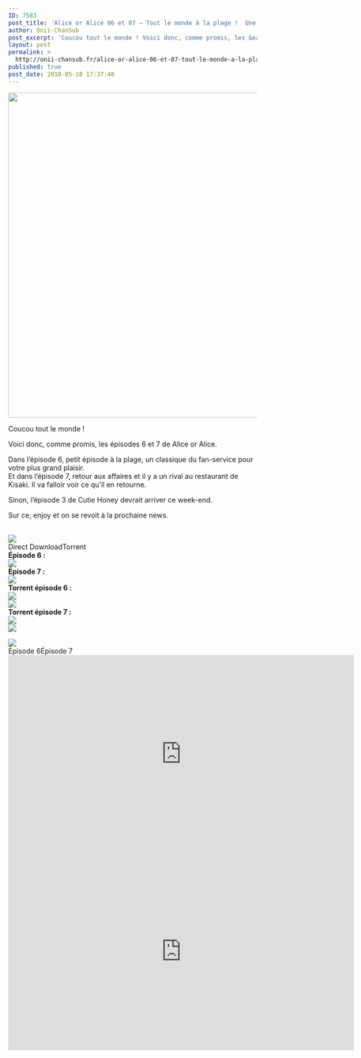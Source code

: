 ```yaml
---
ID: 7583
post_title: 'Alice or Alice 06 et 07 – Tout le monde à la plage !  Une rivale apparaît ?! Voici Yamiry !'
author: Onii-ChanSub
post_excerpt: 'Coucou tout le monde ! Voici donc, comme promis, les &eacute;pisodes 6 et 7 de Alice or Alice. Dans l&rsquo;&eacute;pisode 6, petit &eacute;pisode &agrave; la plage, un classique du fan-service pour votre plus grand plaisir. Et dans l&rsquo;&eacute;pisode 7, retour aux affaires et il y a un rival au restaurant de Kisaki. Il va falloir<p><a href="http://onii-chansub.fr/alice-or-alice-06-et-07-tout-le-monde-a-la-plage-une-rivale-apparait-voici-yamiry/">LIRE LA SUITE&hellip;</a></p>'
layout: post
permalink: >
  http://onii-chansub.fr/alice-or-alice-06-et-07-tout-le-monde-a-la-plage-une-rivale-apparait-voici-yamiry/
published: true
post_date: 2018-05-18 17:37:48
---
```

<div class="feedwordpress-gaffer-full-text"><p></p>
<img data-attachment-id="2473" data-permalink="http://onii-chansub.fr/alice-or-alice-06-et-07-tout-le-monde-a-la-plage-une-rivale-apparait-voici-yamiry/alice-or-alice-06-et-07/#main" data-orig-file="https://i0.wp.com/onii-chansub.fr/wp-content/uploads/2018/05/Alice-or-Alice-06-et-07.jpg?fit=1920%2C1080" data-orig-size="1920,1080" data-comments-opened="1" data-image-meta='{"aperture":"0","credit":"","camera":"","caption":"","created_timestamp":"0","copyright":"","focal_length":"0","iso":"0","shutter_speed":"0","title":"","orientation":"1"}' data-image-title="Alice or Alice 06 et 07" data-image-description="" data-medium-file="https://i0.wp.com/onii-chansub.fr/wp-content/uploads/2018/05/Alice-or-Alice-06-et-07.jpg?fit=1920%2C1080" data-large-file="https://i0.wp.com/onii-chansub.fr/wp-content/uploads/2018/05/Alice-or-Alice-06-et-07.jpg?fit=1920%2C1080" src="https://united-subs.dearclouds.com/wp-content/uploads/2018/05/224df1f039aabc0f86c0f5b74f08123d.jpg" alt="" width="1170" height="658" class="aligncenter size-full wp-image-2473" srcset="https://i0.wp.com/onii-chansub.fr/wp-content/uploads/2018/05/Alice-or-Alice-06-et-07.jpg?w=1920 1920w, https://i0.wp.com/onii-chansub.fr/wp-content/uploads/2018/05/Alice-or-Alice-06-et-07.jpg?resize=768%2C432 768w" sizes="(max-width: 1170px) 100vw, 1170px" data-recalc-dims="1"><p>Coucou tout le monde !</p>
<p>Voici donc, comme promis, les épisodes 6 et 7 de Alice or Alice.</p>
<p>Dans l’épisode 6, petit épisode à la plage, un classique du fan-service pour votre plus grand plaisir.<br>
Et dans l’épisode 7, retour aux affaires et il y a un rival au restaurant de Kisaki. Il va falloir voir ce qu’il en retourne.</p>
<p>Sinon, l’épisode 3 de Cutie Honey devrait arriver ce week-end.</p>
<p>Sur ce, enjoy et on se revoit à la prochaine news.<br></p>
<br><img src="http://onii-chansub.fr/wp-content/uploads/2015/09/Lien-des-%C3%A9pisodes-onii-chansub.png"><br><div class="su-tabs su-tabs-style-default su-tabs-vertical" data-active="1">
<div class="su-tabs-nav">
<span class="" data-url="" data-target="blank">Direct Download</span><span class="" data-url="" data-target="blank">Torrent </span>
</div>
<div class="su-tabs-panes">
<div class="su-tabs-pane su-clearfix">
<div class="su-row">
<div class="su-column su-column-size-1-2"><div class="su-column-inner su-clearfix"><strong>Épisode 6 :</strong></div></div>
<div class="su-column su-column-size-1-2"><div class="su-column-inner su-clearfix"><a href="http://www.jheberg.net/captcha/onii-chansub-alice-or-alice-06-vostfr-fhd-1080p/"><img src="http://onii-chansub.fr/wp-content/uploads/2015/09/Jheberg.png"></a></div></div>
</div>
<div class="su-row">
<div class="su-column su-column-size-1-2"><div class="su-column-inner su-clearfix"><strong>Épisode 7 :</strong></div></div>
<div class="su-column su-column-size-1-2"><div class="su-column-inner su-clearfix"><a href="http://www.jheberg.net/captcha/onii-chansub-alice-or-alice-07-vostfr-fhd-1080p/"><img src="http://onii-chansub.fr/wp-content/uploads/2015/09/Jheberg.png"></a></div></div>
</div>
</div>
<div class="su-tabs-pane su-clearfix">
<div class="su-row">
<div class="su-column su-column-size-1-3"><div class="su-column-inner su-clearfix"><strong>Torrent épisode 6 :</strong></div></div>
<div class="su-column su-column-size-1-3"><div class="su-column-inner su-clearfix"><a href="https://nyaa.si/view/1038387"><img src="http://onii-chansub.fr/wp-content/uploads/2015/09/Nyaa.png"></a></div></div>
<div class="su-column su-column-size-1-3"><div class="su-column-inner su-clearfix"><a href="https://anidex.info/torrent/147243"><img src="http://onii-chansub.fr/wp-content/uploads/2017/07/Anidex.png"></a></div></div>
</div>
<div class="su-row">
<div class="su-column su-column-size-1-3"><div class="su-column-inner su-clearfix"><strong>Torrent épisode 7 :</strong></div></div>
<div class="su-column su-column-size-1-3"><div class="su-column-inner su-clearfix"><a href="https://nyaa.si/view/1038388"><img src="http://onii-chansub.fr/wp-content/uploads/2015/09/Nyaa.png"></a></div></div>
<div class="su-column su-column-size-1-3"><div class="su-column-inner su-clearfix"><a href="https://anidex.info/torrent/147244"><img src="http://onii-chansub.fr/wp-content/uploads/2017/07/Anidex.png"></a></div></div>
</div>
</div>
</div>
</div>
<p></p>
<img src="http://onii-chansub.fr/wp-content/uploads/2017/07/streaming-onii-chansub.png"><br><div class="su-tabs su-tabs-style-default" data-active="2">
<div class="su-tabs-nav">
<span class="" data-url="" data-target="blank">Épisode 6</span><span class="" data-url="" data-target="blank">Épisode 7</span>
</div>
<div class="su-tabs-panes">
<div class="su-tabs-pane su-clearfix">
<iframe src="https://openload.co/embed/9HMsxwacicc/%5BOnii-ChanSub%5D_Alice_or_Alice_-_06_vostfr_FHD_1080p.mp4" scrolling="no" frameborder="0" width="700" height="400" allowfullscreen="true" webkitallowfullscreen="true" mozallowfullscreen="true"></iframe><br>
</div>
<div class="su-tabs-pane su-clearfix">
<iframe src="https://openload.co/embed/At6Y9UUD3gw/%5BOnii-ChanSub%5D_Alice_or_Alice_-_07_vostfr_FHD_1080p.mp4" scrolling="no" frameborder="0" width="700" height="400" allowfullscreen="true" webkitallowfullscreen="true" mozallowfullscreen="true"></iframe><br>
</div>
</div>
</div></div>